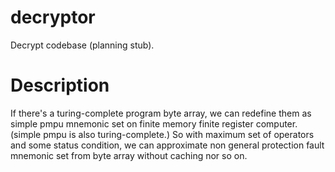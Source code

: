 # decryptor
Decrypt codebase (planning stub).

# Description
If there's a turing-complete program byte array, we can redefine them as simple pmpu mnemonic set on finite memory finite register computer. (simple pmpu is also turing-complete.)
So with maximum set of operators and some status condition, we can approximate non general protection fault mnemonic set from byte array without caching nor so on.
